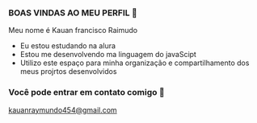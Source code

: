### BOAS VINDAS AO MEU PERFIL 💙
Meu nome é Kauan francisco Raimudo 

- Eu estou estudando na alura
- Estou me desenvolvendo ma linguagem do javaScipt
- Utilizo este espaço para minha organização e compartilhamento dos meus projrtos desenvolvidos

### Você pode entrar em contato comigo 📧
kauanraymundo454@gmail.com
